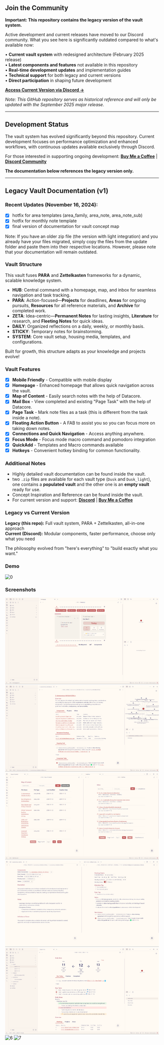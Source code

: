 ## Join the Community
**Important: This repository contains the legacy version of the vault system.**

Active development and current releases have moved to our Discord community. What you see here is significantly outdated compared to what's available now:

• **Current vault system** with redesigned architecture (February 2025 release)  
• **Latest components and features** not available in this repository  
• **Real-time development updates** and implementation guides  
• **Technical support** for both legacy and current versions  
• **Direct participation** in shaping future development  

**[Access Current Version via Discord →](https://discord.gg/RTUTePmQt4)**

*Note: This GitHub repository serves as historical reference and will only be updated with the September 2025 major release.*

---

## Development Status
The vault system has evolved significantly beyond this repository. Current development focuses on performance optimization and enhanced workflows, with continuous updates available exclusively through Discord.

For those interested in supporting ongoing development: **[Buy Me a Coffee](https://buymeacoffee.com/dusk_was_here)** | **[Discord Community](https://discord.gg/RTUTePmQt4)**

**The documentation below references the legacy version only.**

---

## Legacy Vault Documentation (v1)

### Recent Updates (November 16, 2024):
- [x] hotfix for area templates (area_family, area_note, area_note_sub)
- [x] hotfix for monthly note template
- [x] final version of documentation for vault concept map

Note: If you have an older zip file (the version with light integration) and you already have your files migrated, simply copy the files from the update folder and paste them into their respective locations. However, please note that your documentation will remain outdated.

### Vault Structure
This vault fuses **PARA** and **Zettelkasten** frameworks for a dynamic, scalable knowledge system.

- **HUB**: Central command with a homepage, map, and inbox for seamless navigation and task tracking.
- **PARA**: Action-focused—**Projects** for deadlines, **Areas** for ongoing pursuits, **Resources** for all reference materials, and **Archive** for completed work.
- **ZETA**: Idea-centric—**Permanent Notes** for lasting insights, **Literature** for research, and **Fleeting Notes** for quick ideas.
- **DAILY**: Organized reflections on a daily, weekly, or monthly basis.
- **STICKY**: Temporary notes for brainstorming.
- **SYSTEM**: Core vault setup, housing media, templates, and configurations.

Built for growth, this structure adapts as your knowledge and projects evolve!

### Vault Features
- [x] **Mobile Friendly** - Compatible with mobile display
- [x] **Homepage** - Enhanced homepage that allows quick navigation across the vault.
- [x] **Map of Content** - Easily search notes with the help of Datacore.
- [x] **Mail Box** - View completed and existing "Page Task" with the help of Datacore.
- [x] **Page Task** - Mark note files as a task (this is different from the task inside a note).
- [x] **Floating Action Button** -  A FAB to assist you so you can focus more on taking down notes.
- [x] **Connections and Quick Navigation** - Access anything anywhere.
- [x] **Focus Mode** - Focus mode macro command and pomodoro integration
- [x] **QuickAdd** - Templates and Macro commands available
- [x] **Hotkeys** - Convenient hotkey binding for common functionality.

### Additional Notes
- Highly detailed vault documentation can be found inside the vault.
- two `.zip` files are available for each vault type (`Dusk` and `Dusk_light`), one contains a **populated vault** and the other one is an **empty vault** ready for use.
- Concept Inspiration and Reference can be found inside the vault.
- For current version and support: **[Discord](https://discord.gg/RTUTePmQt4)** | **[Buy Me a Coffee](https://buymeacoffee.com/dusk_was_here)**

### Legacy vs Current Version
**Legacy (this repo):** Full vault system, PARA + Zettelkasten, all-in-one approach  
**Current (Discord):** Modular components, faster performance, choose only what you need  

The philosophy evolved from "here's everything" to "build exactly what you want."

### Demo
![0](Media/demo.gif)

### Screenshots
![1](Media/1.png)
![2](Media/2.png)
![3](Media/3.png)
![4](Media/4.png)
![5](Media/5.png)
![6](Media/6.png)
![7](Media/7.png)
